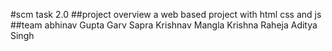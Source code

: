 #scm task 2.0
##project overview
a web based project with html css and js
##team
abhinav Gupta
Garv Sapra
Krishnav Mangla
Krishna Raheja
Aditya Singh


